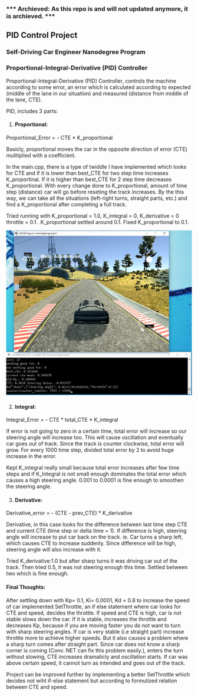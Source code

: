 ### *** Archieved: As this repo is and will not updated anymore, it is archieved. ***

## PID Control Project

### Self-Driving Car Engineer Nanodegree Program

### Proportional-Integral-Derivative (PID) Controller

Proportional-Integral-Derivative (PID) Controller, controls the machine according to some error, an error which is calculated according to expected (middle of the lane in our situation) and measured (distance from middle of the lane, CTE).

PID, includes 3 parts:

1. #### Proportional:

Proportional_Error = - CTE * K_proportional

Basicly, proportional moves the car in the opposite direction of error (CTE) mulitiplied with a coefficient. 

In the main.cpp, there is a type of twiddle I have implemented which looks for CTE and if it is lower than best_CTE for two step time increases K_proportinal. If it is higher than best_CTE for 2 step time decreases K_proportional. With every change done to K_proportional, amount of time step (distance) car will go before reseting the track increases. By the this way, we can take all the situations (left-right turns, straight parts, etc.) and find a K_proportional after completing a full track.

Tried running with K_proportional = 1.0, K_integral = 0, K_derivative = 0 throttle = 0.1 . K_proportional settled around 0.1. Fixed K_proportional to 0.1. 

<img width="800" alt="After 17 Trials Kp settles around 0.1" src="/imgs/PID_Project_Finding_Kp.JPG">

2. #### Integral:

Integral_Error = - CTE * total_CTE * K_integral

If error is not going to zero in a certain time, total error will increase so our steering angle will increase too. This will cause oscillation and eventually car goes out of track. Since the track is counter clockwise, total error will grow. For every 1000 time step, divided total error by 2 to avoid huge increase in the error.

Kept K_integral really small because total error increases after few time steps and if K_Integral is not small enough dominates the total error which causes a high steering angle. 0.001 to 0.0001 is fine enough to smoothen the steering angle. 

3. #### Derivative:

Derivative_error = - (CTE - prev_CTE) * K_derivative

Derivative, in this case looks for the difference between last time step CTE and current CTE (time step or delta time = 1). If difference is high, steering angle will increase to put car back on the track. ie. Car turns a sharp left, which causes CTE to increase suddenly. Since difference will be high, steering angle will also increase with it.

Tried K_derivative:1.0 but after sharp turns it was driving car out of the track. Then tried 0.5, it was not steering enough this time. Settled between two which is fine enough. 

#### Final Thoughts:

After settling down with Kp= 0.1, Ki= 0.0001, Kd = 0.8 to increase the speed of car implemented SetThrottle, an if else statement where car looks for CTE and speed, decides the throttle. If speed and CTE is high, car is not stable slows down the car. If it is stable, increases the throttle and decreases Kp, because if you are moving faster you do not want to turn with sharp steering angles. If car is very stable (i.e straight part) increase throttle more to achieve higher speeds. But it also causes a problem where a sharp turn comes after straight part. Since car does not know a sharp corner is coming (Conv. NET can fix this problem easily.), enters the turn without slowing, CTE increases dramaticly and oscillation starts. If car was above certain speed, it cannot turn as intended and goes out of the track. 

Project can be improved further by implementing a better SetThrottle which decides not wiht if-else statement but according to formulized relation between CTE and speed.








